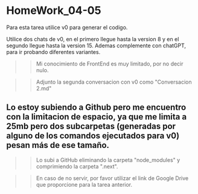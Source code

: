 # HomeWork_04-05

Para esta tarea utilice v0 para generar el codigo. 

Utilice dos chats de v0, en el primero llegue hasta la version 8 y en el segundo llegue hasta la version 15.
Ademas complemente con chatGPT, para ir probando diferentes variantes.

>> Mi conocimiento de FrontEnd es muy limitado, por no decir nulo.

>> Adjunto la segunda conversacion con v0 como "Conversacion 2.md"

 ## Lo estoy subiendo a Github pero me encuentro con la limitacion de espacio, ya que me limita a 25mb pero dos subcarpetas (generadas por alguno de los comandos ejecutados para v0) pesan más de ese tamaño. 

 >> Lo subi a GitHub eliminando la carpeta "node_modules" y comprimiendo la carpeta ".next".

 >> En caso de no servir, por favor utilizar el link de Google Drive que proporcione para la tarea anterior.
